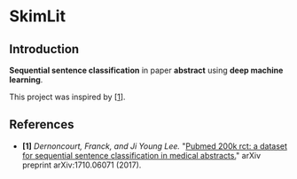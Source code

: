 # SkimLit

## Introduction

**Sequential sentence classification** in paper **abstract** using **deep machine learning**.

This project was inspired by [[1](https://arxiv.org/abs/1710.06071)].

## References

* **[1]** *Dernoncourt, Franck, and Ji Young Lee.* "[Pubmed 200k rct: a dataset for sequential sentence classification in medical abstracts.](https://arxiv.org/abs/1710.06071)" arXiv preprint arXiv:1710.06071 (2017).
